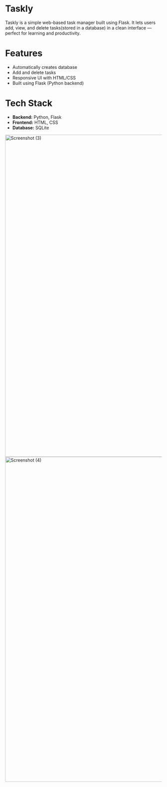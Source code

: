 # Taskly
Taskly is a simple web-based task manager built using Flask. It lets users add, view, and delete tasks(stored in a database) in a clean interface — perfect for learning and productivity.

# Features
- Automatically creates database 
- Add and delete tasks
- Responsive UI with HTML/CSS
- Built using Flask (Python backend)

# Tech Stack
- **Backend:** Python, Flask
- **Frontend:** HTML, CSS
- **Database:** SQLite
 
<img width="1920" height="1032" alt="Screenshot (3)" src="https://github.com/user-attachments/assets/f1a95d2e-a700-4b0b-802a-89015cc97949" />
<img width="1920" height="1041" alt="Screenshot (4)" src="https://github.com/user-attachments/assets/96f70acb-26d9-4272-8f75-1aa439a5f363" />




